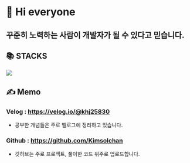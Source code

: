 # 👋 Hi everyone

## 꾸준히 노력하는 사람이 개발자가 될 수 있다고 믿습니다.

<div align=left><h2>📚 STACKS</h1></div>

<div align=left>
  <img src="https://img.shields.io/badge/java-007396?style=for-the-badge&logo=java&logoColor=white">
</div>  

## ✍ Memo
### Velog : https://velog.io/@khj25830
- 공부한 개념들은 주로 벨로그에 정리하고 있습니다.

### Github : https://github.com/Kimsolchan
- 깃허브는 주로 프로젝트, 풀이한 코드 위주로 업로드합니다.

